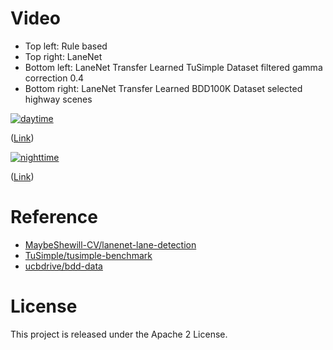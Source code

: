 # Video
- Top left: Rule based
- Top right: LaneNet
- Bottom left: LaneNet Transfer Learned TuSimple Dataset filtered gamma correction 0.4
- Bottom right: LaneNet Transfer Learned BDD100K Dataset selected highway scenes

[![daytime](https://github.com/shirokunet/LaneSegmentation/raw/master/images/01-04_freeway_01-06.gif)](https://www.youtube.com/watch?v=Mnk2ogrKWTM)

([Link](https://www.youtube.com/watch?v=Mnk2ogrKWTM&))

[![nighttime](https://github.com/shirokunet/LaneSegmentation/raw/master/images/01-04_night_91-96.gif)](https://www.youtube.com/watch?v=0n_phl6V9ho)

([Link](https://www.youtube.com/watch?v=0n_phl6V9ho&))

# Reference
- [MaybeShewill-CV/lanenet-lane-detection](https://github.com/MaybeShewill-CV/lanenet-lane-detection)
- [TuSimple/tusimple-benchmark](https://github.com/TuSimple/tusimple-benchmark)
- [ucbdrive/bdd-data](https://github.com/ucbdrive/bdd-data)

# License
This project is released under the Apache 2 License.

